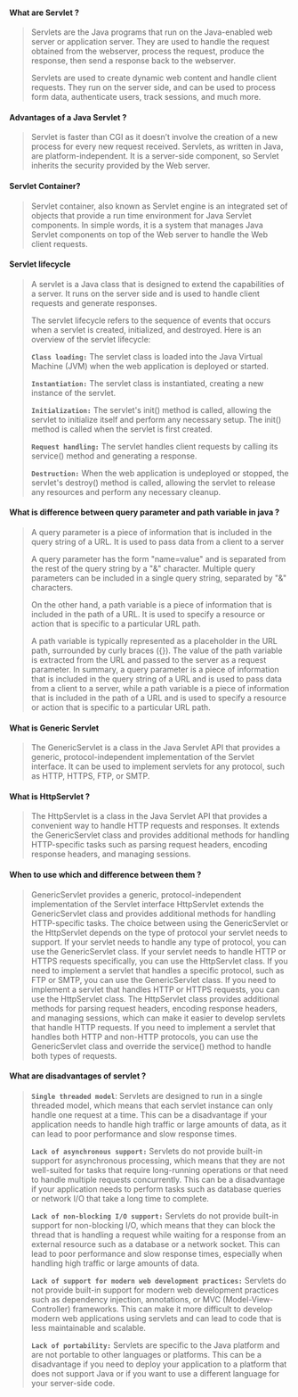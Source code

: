 #### What are Servlet ?

> Servlets are the Java programs that run on the Java-enabled web server or application server. They are used to handle the request obtained from the webserver, process the request, produce the response, then send a response back to the webserver.
>
> Servlets are used to create dynamic web content and handle client requests. They run on the server side, and can be used to process form data, authenticate users, track sessions, and much more.

#### Advantages of a Java Servlet ?

> Servlet is faster than CGI as it doesn’t involve the creation of a new process for every new request received.
> Servlets, as written in Java, are platform-independent.
> It is a server-side component, so Servlet inherits the security provided by the Web server.

#### Servlet Container?

> Servlet container, also known as Servlet engine is an integrated set of objects that provide a run time environment for Java Servlet components.
> In simple words, it is a system that manages Java Servlet components on top of the Web server to handle the Web client requests.

#### Servlet lifecycle

> A servlet is a Java class that is designed to extend the capabilities of a server. It runs on the server side and is used to handle client requests and generate responses.
>
> The servlet lifecycle refers to the sequence of events that occurs when a servlet is created, initialized, and destroyed. Here is an overview of the servlet lifecycle:
>
> **`Class loading:`** The servlet class is loaded into the Java Virtual Machine (JVM) when the web application is deployed or started.
>
> **`Instantiation:`** The servlet class is instantiated, creating a new instance of the servlet.
>
> **`Initialization:`** The servlet's init() method is called, allowing the servlet to initialize itself and perform any necessary setup. The init() method is called when the servlet is first created.
>
> **`Request handling:`** The servlet handles client requests by calling its service() method and generating a response.
>
> **`Destruction:`** When the web application is undeployed or stopped, the servlet's destroy() method is called, allowing the servlet to release any resources and perform any necessary cleanup.

#### What is difference between query parameter and path variable in java ?

> A query parameter is a piece of information that is included in the
> query string of a URL. It is used to pass data from a client to a
> server
>
> A query parameter has the form "name=value" and is separated from the
> rest of the query string by a "&" character. Multiple query parameters
> can be included in a single query string, separated by "&" characters.
>
> On the other hand, a path variable is a piece of information that is
> included in the path of a URL. It is used to specify a resource or
> action that is specific to a particular URL path.
>
> A path variable is typically represented as a placeholder in the URL
> path, surrounded by curly braces ({}). The value of the path variable
> is extracted from the URL and passed to the server as a request
> parameter.
> In summary, a query parameter is a piece of information that is included in the query string of a URL and is used to pass data from a client to a server, while a path variable is a piece of information that is included in the path of a URL and is used to specify a resource or action that is specific to a particular URL path.

#### What is Generic Servlet
> The GenericServlet is a class in the Java Servlet API that provides a generic, protocol-independent implementation of the Servlet interface. It can be used to implement servlets for any protocol, such as HTTP, HTTPS, FTP, or SMTP.
> 

#### What is HttpServlet ?
> The HttpServlet is a class in the Java Servlet API that provides a convenient way to handle HTTP requests and responses. It extends the GenericServlet class and provides additional methods for handling HTTP-specific tasks such as parsing request headers, encoding response headers, and managing sessions.

#### When to use which and difference between them ?
> GenericServlet provides a generic, protocol-independent implementation of the Servlet interface
> HttpServlet extends the GenericServlet class and provides additional methods for handling HTTP-specific tasks.
> The choice between using the GenericServlet or the HttpServlet depends on the type of protocol your servlet needs to support. If your servlet needs to handle any type of protocol, you can use the GenericServlet class. If your servlet needs to handle HTTP or HTTPS requests specifically, you can use the HttpServlet class.
> If you need to implement a servlet that handles a specific protocol, such as FTP or SMTP, you can use the GenericServlet class.
> If you need to implement a servlet that handles HTTP or HTTPS requests, you can use the HttpServlet class. The HttpServlet class provides additional methods for parsing request headers, encoding response headers, and managing sessions, which can make it easier to develop servlets that handle HTTP requests.
> If you need to implement a servlet that handles both HTTP and non-HTTP protocols, you can use the GenericServlet class and override the service() method to handle both types of requests.

#### What are disadvantages of servlet ?

> **`Single threaded model`**: Servlets are designed to run in a single threaded model, which means that each servlet instance can only handle one request at a time. This can be a disadvantage if your application needs to handle high traffic or large amounts of data, as it can lead to poor performance and slow response times.
>
> **`Lack of asynchronous support:`** Servlets do not provide built-in support for asynchronous processing, which means that they are not well-suited for tasks that require long-running operations or that need to handle multiple requests concurrently. This can be a disadvantage if your application needs to perform tasks such as database queries or network I/O that take a long time to complete.
>
> **`Lack of non-blocking I/O support:`** Servlets do not provide built-in support for non-blocking I/O, which means that they can block the thread that is handling a request while waiting for a response from an external resource such as a database or a network socket. This can lead to poor performance and slow response times, especially when handling high traffic or large amounts of data.
>
> **`Lack of support for modern web development practices:`** Servlets do not provide built-in support for modern web development practices such as dependency injection, annotations, or MVC (Model-View-Controller) frameworks. This can make it more difficult to develop modern web applications using servlets and can lead to code that is less maintainable and scalable.
>
> **`Lack of portability:`** Servlets are specific to the Java platform and are not portable to other languages or platforms. This can be a disadvantage if you need to deploy your application to a platform that does not support Java or if you want to use a different language for your server-side code.


